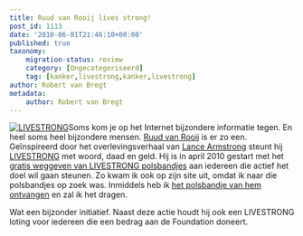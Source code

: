 ```yaml
---
title: Ruud van Rooij lives strong!
post_id: 1113
date: '2010-06-01T21:46:10+00:00'
published: true
taxonomy:
    migration-status: review
    category: [Ongecategoriseerd]
    tag: [kanker,livestrong,kanker,livestrong]
author: Robert van Bregt
metadata:
    author: Robert van Bregt
---
```

[![LIVESTRONG](/wp-content/uploads/2010/06/livestrong-150x150.jpg "livestrong")](/wp-content/uploads/2010/06/livestrong.jpg)Soms kom je op het Internet bijzondere informatie tegen. En heel soms heel bijzondere mensen. [Ruud van Rooij](http://ruudvanrooij.wordpress.com/) is er zo een. Geïnspireerd door het overlevingsverhaal van [Lance Armstrong](http://nl.wikipedia.org/wiki/Lance_Armstrong) steunt hij [LIVESTRONG](http://www.livestrong.org/) met woord, daad en geld. Hij is in april 2010 gestart met het [gratis weggeven van LIVESTRONG polsbandjes](http://ruudvanrooij.wordpress.com/2010/04/11/live-strong/) aan iedereen die actief het doel wil gaan steunen. Zo kwam ik ook op zijn site uit, omdat ik naar die polsbandjes op zoek was. Inmiddels heb ik [het polsbandje van hem ontvangen](http://twitter.com/rbregt/status/15187246677) en zal ik het dragen.

Wat een bijzonder initiatief. Naast deze actie houdt hij ook een LIVESTRONG loting voor iedereen die een bedrag aan de Foundation doneert.
